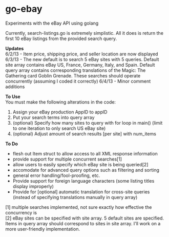 go-ebay
=======

Experiments with the eBay API using golang

Currently, search-listings.go is extremely simplistic. All it does is return the first 
10 eBay listings from the provided search query.

**Updates**  
6/2/13 - Item price, shipping price, and seller location are now displayed  
6/3/13 - The new default is to search 5 eBay sites with 5 queries. Default site array contains eBay US, France, Germany, Italy, and Spain. Default query array contains corresponding translations of the Magic: The Gathering card Goblin Grenade. These searches should operate concurrently (assuming I coded it correctly)
6/4/13 - Minor comment additions

**To Use**  
You must make the following alterations in the code:  
1. Assign your eBay production AppID to appID  
2. Put your search terms into query array   
3. (optional) Specify how many sites to query with for loop in main() (limit to one iteration to only search US eBay site)  
4. (optional) Adjust amount of search results [per site] with num_items
  

**To Do**
- flesh out Item struct to allow access to all XML response information
- provide support for multiple concurrent searches[1]
- allow users to easily specify which eBay site is being queried[2]
- accomodate for advanced query options such as filtering and sorting
- general error handling/fool-proofing, etc.  
- Provide support for foreign language characters (some listing titles display improperly)  
- Provide for [optional] automatic translation for cross-site queries (instead of specifying translations manually in query array)

[1] multiple searches implemented, not sure exactly how effective the concurrency is  
[2] eBay sites can be specified with site array. 5 default sites are specified. Items in 
 query array should correspond to sites in site array. I'll work on a more user-friendly implementation.